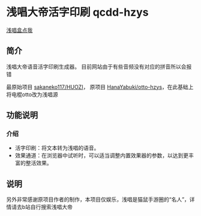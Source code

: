 # 浅唱大帝活字印刷 qcdd-hzys
[浅唱盒点我](https://wbgx.pw/box/)

## 简介
浅唱大帝语音活字印刷生成器。
目前网站由于有些音频没有对应的拼音所以会报错

最原始项目 [sakaneko117/HUOZI](https://github.com/sakaneko117/HUOZI)，
原项目 [HanaYabuki/otto-hzys](https://github.com/HanaYabuki/otto-hzys)，在此基础上将电棍otto改为浅唱源

## 功能说明

### 介绍
+ 活字印刷：将文本转为浅唱的语音。
+ 效果通道：在浏览器中试听时，可以适当调整内置效果器的参数，以达到更丰富的整活效果。

## 说明

另外非常感谢原项目作者的制作，本项目仅娱乐，浅唱是猫鼠手游圈的“名人”，详情请去b站自行搜索浅唱大帝
